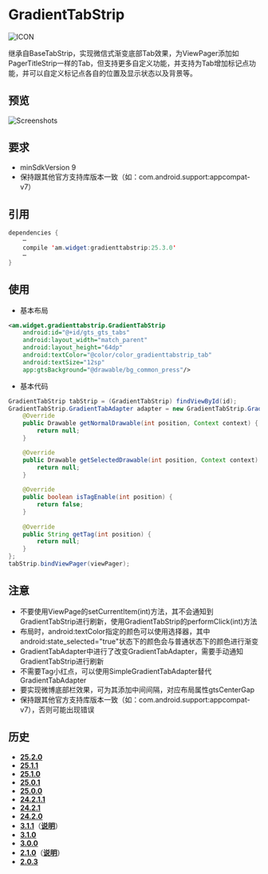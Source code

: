 # GradientTabStrip
![ICON](https://raw.githubusercontent.com/AlexMofer/ProjectX/master/gradienttabstrip/icon.png)

继承自BaseTabStrip，实现微信式渐变底部Tab效果，为ViewPager添加如PagerTitleStrip一样的Tab，但支持更多自定义功能，并支持为Tab增加标记点功能，并可以自定义标记点各自的位置及显示状态以及背景等。
## 预览
![Screenshots](https://raw.githubusercontent.com/AlexMofer/ProjectX/master/gradienttabstrip/screenshots.gif)
## 要求
- minSdkVersion 9
- 保持跟其他官方支持库版本一致（如：com.android.support:appcompat-v7）

## 引用
```java
dependencies {
    ⋯
    compile 'am.widget:gradienttabstrip:25.3.0'
    ⋯
}
```
## 使用
- 基本布局
```xml
<am.widget.gradienttabstrip.GradientTabStrip
    android:id="@+id/gts_gts_tabs"
    android:layout_width="match_parent"
    android:layout_height="64dp"
    android:textColor="@color/color_gradienttabstrip_tab"
    android:textSize="12sp"
    app:gtsBackground="@drawable/bg_common_press"/>
```
- 基本代码
```java
GradientTabStrip tabStrip = (GradientTabStrip) findViewById(id);
GradientTabStrip.GradientTabAdapter adapter = new GradientTabStrip.GradientTabAdapter () {
    @Override
    public Drawable getNormalDrawable(int position, Context context) {
        return null;
    }

    @Override
    public Drawable getSelectedDrawable(int position, Context context) {
        return null;
    }
  
    @Override
    public boolean isTagEnable(int position) {
        return false;
    }
  
    @Override
    public String getTag(int position) {
        return null;
    }
};
tabStrip.bindViewPager(viewPager);
```
## 注意
- 不要使用ViewPage的setCurrentItem(int)方法，其不会通知到GradientTabStrip进行刷新，使用GradientTabStrip的performClick(int)方法
- 布局时，android:textColor指定的颜色可以使用选择器，其中android:state_selected="true"状态下的颜色会与普通状态下的颜色进行渐变
- GradientTabAdapter中进行了改变GradientTabAdapter，需要手动通知GradientTabStrip进行刷新
- 不需要Tag小红点，可以使用SimpleGradientTabAdapter替代GradientTabAdapter
- 要实现微博底部栏效果，可为其添加中间间隔，对应布局属性gtsCenterGap
- 保持跟其他官方支持库版本一致（如：com.android.support:appcompat-v7），否则可能出现错误

## 历史
- [**25.2.0**](https://bintray.com/alexmofer/maven/GradientTabStrip/25.2.0)
- [**25.1.1**](https://bintray.com/alexmofer/maven/GradientTabStrip/25.1.1)
- [**25.1.0**](https://bintray.com/alexmofer/maven/GradientTabStrip/25.1.0)
- [**25.0.1**](https://bintray.com/alexmofer/maven/GradientTabStrip/25.0.1)
- [**25.0.0**](https://bintray.com/alexmofer/maven/GradientTabStrip/25.0.0)
- [**24.2.1.1**](https://bintray.com/alexmofer/maven/GradientTabStrip/24.2.1.1)
- [**24.2.1**](https://bintray.com/alexmofer/maven/GradientTabStrip/24.2.1)
- [**24.2.0**](https://bintray.com/alexmofer/maven/GradientTabStrip/24.2.0)
- [**3.1.1**](https://bintray.com/alexmofer/maven/GradientTabStrip/3.1.1)（[**说明**](https://github.com/AlexMofer/ProjectX/tree/master/gradienttabstrip/history/3.1.1)）
- [**3.1.0**](https://bintray.com/alexmofer/maven/GradientTabStrip/3.1.0)
- [**3.0.0**](https://bintray.com/alexmofer/maven/GradientTabStrip/3.0.0)
- [**2.1.0**](https://bintray.com/alexmofer/maven/GradientTabStrip/2.1.0)（[**说明**](https://github.com/AlexMofer/ProjectX/tree/master/gradienttabstrip/history/2.1.0)）
- [**2.0.3**](https://bintray.com/alexmofer/maven/GradientTabStrip/2.0.3)